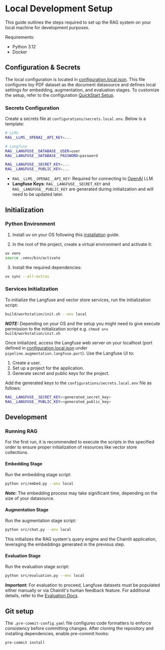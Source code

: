 # Local Development Setup

This guide outlines the steps required to set up the RAG system on your local machine for development purposes.

Requirements:

- Python 3.12
- Docker

## Configuration & Secrets

The local configuration is located in [configuration.local.json](https://github.com/feld-m/rag_blueprint/blob/main/configurations/configuration.local.json). This file configures toy PDF dataset as the document datasource and defines local settings for embedding, augmentation, and evaluation stages. To customize the setup, refer to the configuration [QuickStart Setup](../how_to/how_to_configure.md).

### Secrets Configuration
Create a secrets file at `configurations/secrets.local.env`. Below is a template:

```sh
# LLMs
RAG__LLMS__OPENAI__API_KEY=...

# Langfuse
RAG__LANGFUSE__DATABASE__USER=user
RAG__LANGFUSE__DATABASE__PASSWORD=password

RAG__LANGFUSE__SECRET_KEY=...
RAG__LANGFUSE__PUBLIC_KEY=...
```

- `RAG__LLMS__OPENAI__API_KEY`: Required for connecting to [OpenAI](https://openai.com/) LLM.
- **Langfuse Keys**: `RAG__LANGFUSE__SECRET_KEY` and `RAG__LANGFUSE__PUBLIC_KEY` are generated during initialization and will need to be updated later.

## Initialization

### Python Environment

1. Install uv on your OS following this [installation](https://docs.astral.sh/uv/getting-started/installation/) guide.

2. In the root of the project, create a virtual environment and activate it:

```sh
uv venv
source .venv/bin/activate
```

3. Install the required dependencies:

```sh
uv sync --all-extras
```

### Services Initialization

To initialize the Langfuse and vector store services, run the initialization script:

```sh
build/workstation/init.sh --env local
```

**_NOTE:_**  Depending on your OS and the setup you might need to give execute permission to the initialization script e.g. `chmod u+x build/workstation/init.sh`

Once initialized, access the Langfuse web server on your localhost (port defined in [configuration.local.json](https://github.com/feld-m/rag_blueprint/blob/main/configurations/configuration.local.json) under `pipeline.augmentation.langfuse.port`). Use the Langfuse UI to:

1. Create a user.
2. Set up a project for the application.
3. Generate secret and public keys for the project.

Add the generated keys to the `configurations/secrets.local.env` file as follows:

```sh
RAG__LANGFUSE__SECRET_KEY=<generated_secret_key>
RAG__LANGFUSE__PUBLIC_KEY=<generated_public_key>
```

## Development

### Running RAG

For the first run, it is recommended to execute the scripts in the specified order to ensure proper initialization of resources like vector store collections.

#### Embedding Stage

Run the embedding stage script:

```sh
python src/embed.py --env local
```

**_Note_:** The embedding process may take significant time, depending on the size of your datasource.

#### Augmentation Stage

Run the augmentation stage script:

```sh
python src/chat.py --env local
```

This initializes the RAG system's query engine and the Chainlit application, leveraging the embeddings generated in the previous step.

#### Evaluation Stage

Run the evaluation stage script:

```sh
python src/evaluation.py --env local
```

**_Important_:** For evaluation to proceed, Langfuse datasets must be populated either manually or via Chainlit's human feedback feature. For additional details, refer to the [Evaluation Docs](../evaluation/in_progress.md).

## Git setup

The `.pre-commit-config.yaml` file configures code formatters to enforce consistency before committing changes. After cloning the repository and installing dependencies, enable pre-commit hooks:

```sh
pre-commit install
```
````

